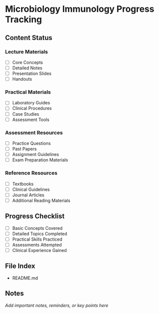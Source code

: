 # Microbiology Immunology Progress Tracking

## Content Status
### Lecture Materials
- [ ] Core Concepts
- [ ] Detailed Notes
- [ ] Presentation Slides
- [ ] Handouts

### Practical Materials
- [ ] Laboratory Guides
- [ ] Clinical Procedures
- [ ] Case Studies
- [ ] Assessment Tools

### Assessment Resources
- [ ] Practice Questions
- [ ] Past Papers
- [ ] Assignment Guidelines
- [ ] Exam Preparation Materials

### Reference Resources
- [ ] Textbooks
- [ ] Clinical Guidelines
- [ ] Journal Articles
- [ ] Additional Reading Materials

## Progress Checklist
- [ ] Basic Concepts Covered
- [ ] Detailed Topics Completed
- [ ] Practical Skills Practiced
- [ ] Assessments Attempted
- [ ] Clinical Experience Gained

## File Index
- README.md

## Notes
*Add important notes, reminders, or key points here*
